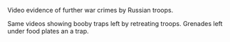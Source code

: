 Video evidence of further war crimes by Russian troops. 

Same videos showing booby traps left by retreating troops.
Grenades left under food plates an a trap.

